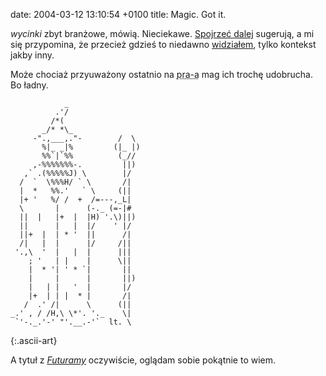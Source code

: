 date: 2004-03-12 13:10:54 +0100
title: Magic. Got it.

<cite>wycinki</cite> zbyt branżowe, mówią. Nieciekawe. [Spojrzeć dalej](http://spacedaily.com/images/hubble-ultradeep-desk-1800.jpg 'hubba hubba') sugerują, a mi się przypomina, że przecież gdzieś to niedawno [widziałem](http://rageboy.com/2004_03_07_blogger-archive.html#107890209361370522 'further and further'), tylko kontekst jakby inny.

Może chociaż przyuważony ostatnio na <acronym title='pl.rec.ascii-art'>pra-a</acronym> mag ich trochę udobrucha. Bo ładny.

~~~
            _                
          .'/                
         /*(                 
       _/* *\_               
     -".,___,."-        /  \ 
       %|_ _|%         (|_ |)
       %%`|`%%          (_// 
     ,-%%%%%%%-.         ||) 
   ,` .(%%%%%J) \        |/  
  /  `  \%%%H/ ` \       /|  
  |  *   %%.'   ` \     (||  
  |+ '   %/ /  +  /=---,_L|  
  \       |      (-._ (=-|#  
  ||  |   |+  |  |H) '.\)||) 
  ||      |   |  |/    ' |/  
  ||+  |  | * '  ||      /|  
  /|   |  |      |/     /||  
 '.,\  '  |   |  |      |||  
    ; '   | |    |      \||  
    |  * '| ' * `|       ||  
    |     |      |       ||) 
    |   | |   '  |       |/  
    |+  | | |  * |       /|  
   /  .' /|      \      (||  
_.' , / /H,\ \*'. '._    \|  
 `'-._.'-' "'.__.-'`  lt. \  
~~~
{:.ascii-art}

A tytuł z <cite>[Futuramy](http://gotfuturama.com/ 'Condemned by the Space Pope')</cite> oczywiście, oglądam sobie pokątnie to wiem.
